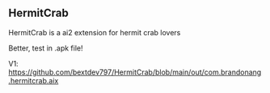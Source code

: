 ## HermitCrab

HermitCrab is a ai2 extension for hermit crab lovers

Better, test in .apk file!

V1:
https://github.com/bextdev797/HermitCrab/blob/main/out/com.brandonang.hermitcrab.aix
